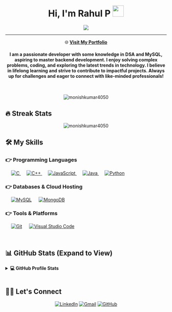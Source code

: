 <h1 align="center">Hi, I'm Rahul P <img src="https://media.giphy.com/media/hvRJCLFzcasrR4ia7z/giphy.gif" width="35"></h1>
<p align="center">
  <a href="https://github.com/DenverCoder1/readme-typing-svg"><img src="https://readme-typing-svg.herokuapp.com?lines=Software+Engineer+at+Zoho;Full+Stack+Developer;AI%20|%20ML%20|%20Data%20Enthusiast;Always%20Learning%20and%20Growing&center=true&width=500&height=50"></a>
</p>
<hr/>
<p align="center">
  🌐 <a href="https://rahul-150705.github.io/portfolio/" target="_blank"><b>Visit My Portfolio</b></a>
</p>
<h4 align="center">I am a passionate developer with some knowledge in DSA and MySQL, aspiring to master backend development. I enjoy solving complex problems, coding, and exploring the latest trends in technology. I believe in lifelong learning and strive to contribute to impactful projects. Always up for challenges and eager to connect with like-minded professionals!</h4>
<br>
<p align="center"> <img src="https://komarev.com/ghpvc/?username=monishkumar4050&label=Profile%20views&color=0e75b6&style=plastic" alt="monishkumar4050" /> </p>

## 🔥 Streak Stats
<p align="center"><img src="https://github-readme-streak-stats.herokuapp.com/?user=m0nishkumar&theme=algolia" alt="monishkumar4050"  /></p>

## 🛠️ My Skills

### 👉 Programming Languages
<p align="left"> 
  &emsp; 
  <a href="https://www.cprogramming.com/" target="_blank"> 
    <img alt="C" src="https://img.shields.io/badge/C%20-%232370ED.svg?logo=c&logoColor=white">
  </a> 
  &emsp;
  <a href="https://www.w3schools.com/cpp/" target="_blank"> 
    <img alt="C++" src="https://img.shields.io/badge/C++%20-%2300599C.svg?logo=c%2B%2B&logoColor=white">
  </a> 
  &emsp;
  <a href="https://developer.mozilla.org/en-US/docs/Web/JavaScript" target="_blank"> 
     <img alt="JavaScript" src="https://img.shields.io/badge/JavaScript%20-%23F7DF1E.svg?logo=javascript&logoColor=black">
   </a>
  &emsp;
  <a href="https://www.java.com" target="_blank"> 
    <img alt="Java" src="https://img.shields.io/badge/Java-%23007396.svg?logo=java&logoColor=white">
  </a>
  &emsp;
   <a href="https://www.python.org" target="_blank">
    <img alt="Python" src="https://img.shields.io/badge/Python%20-%2314354C.svg?logo=python&logoColor=white">
  </a>
</p>

### 👉 Databases & Cloud Hosting
<p align="left">
  &emsp;
    <a href="https://www.mysql.com/"><img alt="MySQL" src="https://img.shields.io/badge/MySQL-%2300f.svg?style=flat&logo=mysql&logoColor=white"></a>
  &emsp;
    <a href="https://www.mongodb.com/"><img alt="MongoDB" src ="https://img.shields.io/badge/MongoDB-%2347A248.svg?logo=mongodb&logoColor=white"></a>
</p>

### 👉 Tools & Platforms
<p>
  &emsp;
    <a href="#"><img alt="Git" src="https://img.shields.io/badge/Git%20-%23F05033.svg?logo=git&logoColor=white"></a>
  &emsp;
    <a href="#"><img alt="Visual Studio Code" src="https://img.shields.io/badge/Visual%20Studio%20Code-0078d7.svg?logo=visual-studio-code&logoColor=white"></a>
  &emsp;
</p>

<br/>

## 📊 GitHub Stats (Expand to View)
<details> 
  <summary><b>💻 GitHub Profile Stats</b></summary>
    ![Rahul's GitHub Stats](https://github-readme-stats.vercel.app/api?username=rahul-150705&show_icons=true&theme=radical)  
    ![Top Languages](https://github-readme-stats.vercel.app/api/top-langs/?username=rahul-150705&layout=compact&theme=radical)  
    ![GitHub Streak](https://github-readme-streak-stats.herokuapp.com/?user=rahul-150705&theme=radical)  
</details>

<br/>

## 🙋‍♂️ Let's Connect
<p align="center">
  <a href="https://www.linkedin.com/in/rahul-p-61a437291/"><img src="https://img.icons8.com/bubbles/50/000000/linkedin.png" alt="LinkedIn"/></a>
	<a href="mailto:rahulpalanisamy@gmail.com"><img src="https://img.icons8.com/bubbles/50/000000/gmail.png" alt="Gmail"/></a>
	<a href="https://github.com/rahul-150705"><img src="https://img.icons8.com/bubbles/50/000000/github.png" alt="GitHub"/></a>
</p>
